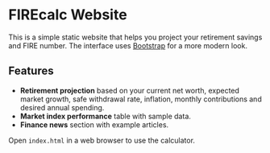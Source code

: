 # FIREcalc Website

This is a simple static website that helps you project your retirement savings and FIRE number. The interface uses [Bootstrap](https://getbootstrap.com/) for a more modern look.

## Features

- **Retirement projection** based on your current net worth, expected market growth, safe withdrawal rate, inflation, monthly contributions and desired annual spending.
- **Market index performance** table with sample data.
- **Finance news** section with example articles.

Open `index.html` in a web browser to use the calculator.
